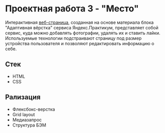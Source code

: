 # Проектная работа 3 - "Место"

Интерактивная [веб-страница](https://dumisel.github.io/mesto-project/), созданная на основе материала блока "Адаптивная вёрстка" сервиса Яндекс.Практикум, представляет собой сервис, куда можно добавлять фотографии, удалять их и ставить лайки. Используемые технологии подстраивают страницу под размер устройства пользователя и позволяют редактировать информацию о себе.

## Стек

- HTML
- CSS

## Рализация

- Флексбокс-верстка
- Grid layout
- Медиазапрос
- Структура БЭМ
